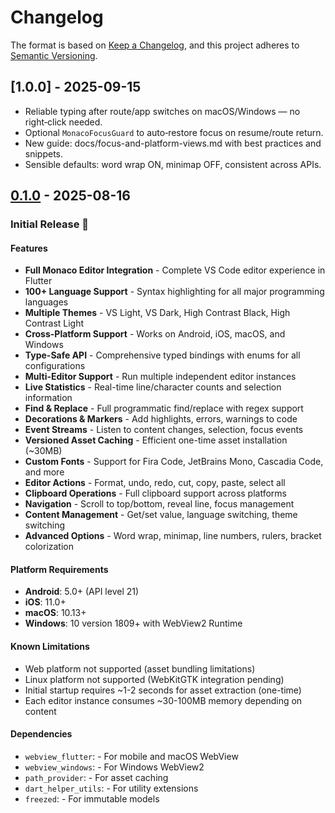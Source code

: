 # Changelog

The format is based on [Keep a Changelog](https://keepachangelog.com/en/1.0.0/),
and this project adheres to [Semantic Versioning](https://semver.org/spec/v2.0.0.html).

## [1.0.0] - 2025-09-15
- Reliable typing after route/app switches on macOS/Windows — no right‑click needed.
- Optional `MonacoFocusGuard` to auto‑restore focus on resume/route return.
- New guide: docs/focus-and-platform-views.md with best practices and snippets.
- Sensible defaults: word wrap ON, minimap OFF, consistent across APIs.

## [0.1.0] - 2025-08-16

### Initial Release 🎉

#### Features
- **Full Monaco Editor Integration** - Complete VS Code editor experience in Flutter
- **100+ Language Support** - Syntax highlighting for all major programming languages
- **Multiple Themes** - VS Light, VS Dark, High Contrast Black, High Contrast Light
- **Cross-Platform Support** - Works on Android, iOS, macOS, and Windows
- **Type-Safe API** - Comprehensive typed bindings with enums for all configurations
- **Multi-Editor Support** - Run multiple independent editor instances
- **Live Statistics** - Real-time line/character counts and selection information
- **Find & Replace** - Full programmatic find/replace with regex support
- **Decorations & Markers** - Add highlights, errors, warnings to code
- **Event Streams** - Listen to content changes, selection, focus events
- **Versioned Asset Caching** - Efficient one-time asset installation (~30MB)
- **Custom Fonts** - Support for Fira Code, JetBrains Mono, Cascadia Code, and more
- **Editor Actions** - Format, undo, redo, cut, copy, paste, select all
- **Clipboard Operations** - Full clipboard support across platforms
- **Navigation** - Scroll to top/bottom, reveal line, focus management
- **Content Management** - Get/set value, language switching, theme switching
- **Advanced Options** - Word wrap, minimap, line numbers, rulers, bracket colorization

#### Platform Requirements
- **Android**: 5.0+ (API level 21)
- **iOS**: 11.0+
- **macOS**: 10.13+
- **Windows**: 10 version 1809+ with WebView2 Runtime

#### Known Limitations
- Web platform not supported (asset bundling limitations)
- Linux platform not supported (WebKitGTK integration pending)
- Initial startup requires ~1-2 seconds for asset extraction (one-time)
- Each editor instance consumes ~30-100MB memory depending on content

#### Dependencies
- `webview_flutter`: - For mobile and macOS WebView
- `webview_windows`: - For Windows WebView2
- `path_provider`: - For asset caching
- `dart_helper_utils`: - For utility extensions
- `freezed`: - For immutable models

[0.1.0]: https://github.com/omar-hanafy/flutter_monaco/releases/tag/v0.1.0
